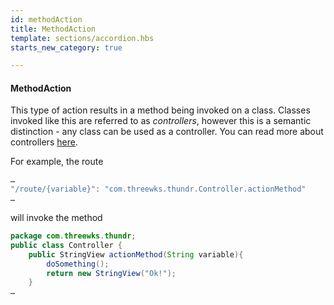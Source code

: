 ```yaml
---
id: methodAction
title: MethodAction
template: sections/accordion.hbs
starts_new_category: true

---
```


#### MethodAction

This type of action results in a method being invoked on a class.
Classes invoked like this are referred to as *controllers*, however this is a semantic distinction - any class can be used as a controller.
You can read more about controllers [here](modules/thundr/controllers.html).

For example, the route

```java	
…
"/route/{variable}": "com.threewks.thundr.Controller.actionMethod"
…
```

will invoke the method

```java
package com.threewks.thundr;
public class Controller {
	public StringView actionMethod(String variable){
		doSomething();
		return new StringView("Ok!");
	}
…

```
